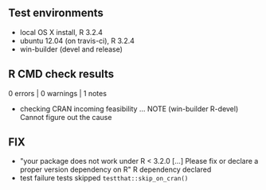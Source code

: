 ## Test environments
* local OS X install, R 3.2.4
* ubuntu 12.04 (on travis-ci), R 3.2.4
* win-builder (devel and release)

## R CMD check results

0 errors | 0 warnings | 1 notes

* checking CRAN incoming feasibility ... NOTE (win-builder R-devel)
  Cannot figure out the cause

## FIX ##

* "your package does not work under R < 3.2.0 [...] Please fix or declare a proper version dependency on R"
  R dependency declared
* test failure
  tests skipped `testthat::skip_on_cran()`